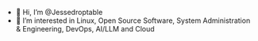 - 👋 Hi, I’m @Jessedroptable
- 👀 I’m interested in Linux, Open Source Software, System Administration & Engineering, DevOps, AI/LLM and Cloud


<!---
Jessedroptable/Jessedroptable is a ✨ special ✨ repository because its `README.md` (this file) appears on your GitHub profile.
You can click the Preview link to take a look at your changes.
--->
